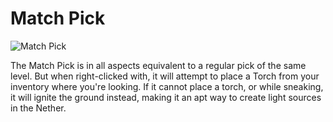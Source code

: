 # Match Pick

![Match Pick](item:betterwithaddons:steel_matchpick@0)

The Match Pick is in all aspects equivalent to a regular pick of the same level. But when right-clicked with, it will attempt to place a Torch from your inventory where you're looking. If it cannot place a torch, or while sneaking, it will ignite the ground instead, making it an apt way to create light sources in the Nether.